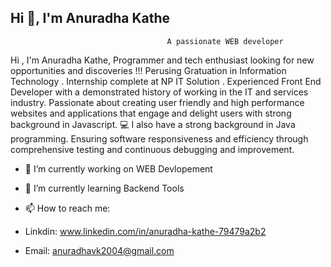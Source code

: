 ## Hi 👋, I'm Anuradha Kathe


                                       A passionate WEB developer

Hi , I'm Anuradha Kathe, Programmer and tech enthusiast looking for new opportunities and discoveries !!! Perusing Gratuation in Information Technology . Internship complete at NP IT Solution . Experienced Front End Developer with a demonstrated history of working in the IT and services industry. Passionate about creating user friendly and high performance websites and applications that engage and delight users with strong background in Javascript. 💻 I also have a strong background in Java programming. Ensuring software responsiveness and efficiency through comprehensive testing and continuous debugging and improvement.

- 🔭 I’m currently working on WEB Devlopement
- 🌱 I’m currently learning  Backend Tools

- 📫 How to reach me:
- Linkdin: www.linkedin.com/in/anuradha-kathe-79479a2b2
- Email: anuradhavk2004@gmail.com

